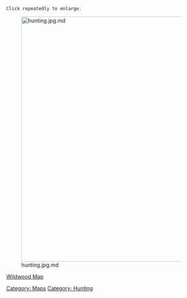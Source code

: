 `Click repeatedly to enlarge.`

<figure>
<img src="hunting.jpg.md" title="hunting.jpg.md" width="650"
alt="hunting.jpg.md" />
<figcaption aria-hidden="true">hunting.jpg.md</figcaption>
</figure>

[Wildwood Map](Wildwood_Map "wikilink")  

[Category: Maps](Category:_Maps "wikilink") [Category:
Hunting](Category:_Hunting "wikilink")

